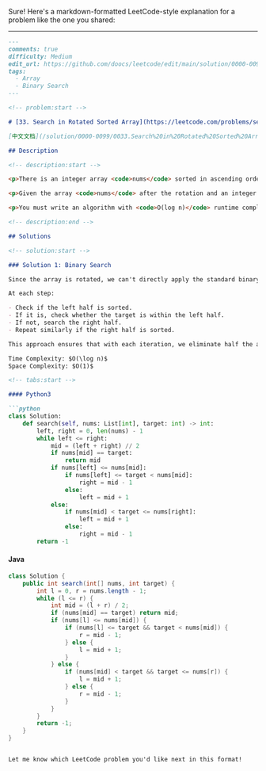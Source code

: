 Sure! Here's a markdown-formatted LeetCode-style explanation for a problem like the one you shared:

---

```markdown
---
comments: true
difficulty: Medium
edit_url: https://github.com/doocs/leetcode/edit/main/solution/0000-0099/0033.Search%20in%20Rotated%20Sorted%20Array/README_EN.md
tags:
  - Array
  - Binary Search
---

<!-- problem:start -->

# [33. Search in Rotated Sorted Array](https://leetcode.com/problems/search-in-rotated-sorted-array)

[中文文档](/solution/0000-0099/0033.Search%20in%20Rotated%20Sorted%20Array/README.md)

## Description

<!-- description:start -->

<p>There is an integer array <code>nums</code> sorted in ascending order (with <strong>distinct</strong> values), which is rotated at an unknown pivot index <code>k</code> (0 <= k < nums.length) such that the resulting array is <code>[nums[k], nums[k+1], ..., nums[n-1], nums[0], nums[1], ..., nums[k-1]]</code> (0-indexed). For example, <code>[0,1,2,4,5,6,7]</code> might be rotated at pivot index <code>3</code> and become <code>[4,5,6,7,0,1,2]</code>.</p>

<p>Given the array <code>nums</code> after the rotation and an integer <code>target</code>, return the index of <code>target</code> if it is in <code>nums</code>, or <code>-1</code> if it is not in <code>nums</code>.</p>

<p>You must write an algorithm with <code>O(log n)</code> runtime complexity.</p>

<!-- description:end -->

## Solutions

<!-- solution:start -->

### Solution 1: Binary Search

Since the array is rotated, we can't directly apply the standard binary search. But we can still use binary search with some modifications by identifying which half of the array is properly sorted.

At each step:

- Check if the left half is sorted.
- If it is, check whether the target is within the left half.
- If not, search the right half.
- Repeat similarly if the right half is sorted.

This approach ensures that with each iteration, we eliminate half the array, maintaining the logarithmic complexity.

Time Complexity: $O(\log n)$  
Space Complexity: $O(1)$

<!-- tabs:start -->

#### Python3

```python
class Solution:
    def search(self, nums: List[int], target: int) -> int:
        left, right = 0, len(nums) - 1
        while left <= right:
            mid = (left + right) // 2
            if nums[mid] == target:
                return mid
            if nums[left] <= nums[mid]:
                if nums[left] <= target < nums[mid]:
                    right = mid - 1
                else:
                    left = mid + 1
            else:
                if nums[mid] < target <= nums[right]:
                    left = mid + 1
                else:
                    right = mid - 1
        return -1
```

#### Java

```java
class Solution {
    public int search(int[] nums, int target) {
        int l = 0, r = nums.length - 1;
        while (l <= r) {
            int mid = (l + r) / 2;
            if (nums[mid] == target) return mid;
            if (nums[l] <= nums[mid]) {
                if (nums[l] <= target && target < nums[mid]) {
                    r = mid - 1;
                } else {
                    l = mid + 1;
                }
            } else {
                if (nums[mid] < target && target <= nums[r]) {
                    l = mid + 1;
                } else {
                    r = mid - 1;
                }
            }
        }
        return -1;
    }
}
```

<!-- tabs:end -->

<!-- solution:end -->

<!-- problem:end -->
```

Let me know which LeetCode problem you'd like next in this format!
